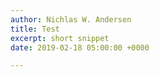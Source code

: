 ```yaml
---
author: Nichlas W. Andersen
title: Test
excerpt: short snippet
date: 2019-02-18 05:00:00 +0000

---
```

